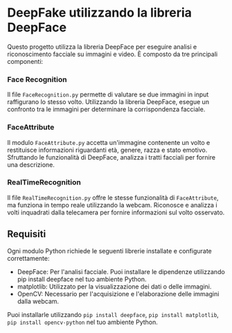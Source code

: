 # DeepFake utilizzando la libreria DeepFace

Questo progetto utilizza la libreria DeepFace per eseguire analisi e riconoscimento facciale su immagini e video. È composto da tre principali componenti:

### Face Recognition
Il file `FaceRecognition.py` permette di valutare se due immagini in input raffigurano lo stesso volto. Utilizzando la libreria DeepFace, esegue un confronto tra le immagini per determinare la corrispondenza facciale.

### FaceAttribute
Il modulo `FaceAttribute.py` accetta un'immagine contenente un volto e restituisce informazioni riguardanti età, genere, razza e stato emotivo. Sfruttando le funzionalità di DeepFace, analizza i tratti facciali per fornire una descrizione.

### RealTimeRecognition
Il file `RealTimeRecognition.py` offre le stesse funzionalità di `FaceAttribute`, ma funziona in tempo reale utilizzando la webcam. Riconosce e analizza i volti inquadrati dalla telecamera per fornire informazioni sul volto osservato.

## Requisiti
Ogni modulo Python richiede le seguenti librerie installate e configurate correttamente:

- DeepFace: Per l'analisi facciale. Puoi installare le dipendenze utilizzando pip install deepface nel tuo ambiente Python.
- matplotlib: Utilizzato per la visualizzazione dei dati o delle immagini.
- OpenCV: Necessario per l'acquisizione e l'elaborazione delle immagini dalla webcam.

Puoi installarle utilizzando `pip install deepface`, `pip install matplotlib`, `pip install opencv-python` nel tuo ambiente Python.

